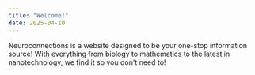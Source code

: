 ```yaml
---
title: "Welcome!"
date: 2025-04-10
---
```

Neuroconnections is a website designed to be your one-stop information source! With everything from biology to mathematics to the latest in nanotechnology, we find it so you don't need to!
